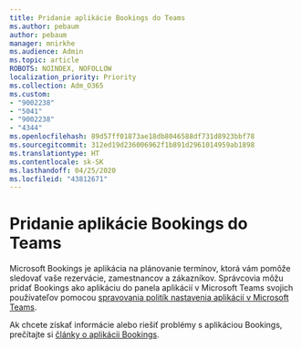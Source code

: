 ```yaml
---
title: Pridanie aplikácie Bookings do Teams
ms.author: pebaum
author: pebaum
manager: mnirkhe
ms.audience: Admin
ms.topic: article
ROBOTS: NOINDEX, NOFOLLOW
localization_priority: Priority
ms.collection: Adm_O365
ms.custom:
- "9002238"
- "5041"
- "9002238"
- "4344"
ms.openlocfilehash: 89d57ff01873ae18db8046588df731d8923bbf78
ms.sourcegitcommit: 312ed19d236006962f1b891d2961014959ab1898
ms.translationtype: HT
ms.contentlocale: sk-SK
ms.lasthandoff: 04/25/2020
ms.locfileid: "43812671"
---
```

# <a name="adding-bookings-to-teams"></a>Pridanie aplikácie Bookings do Teams

Microsoft Bookings je aplikácia na plánovanie termínov, ktorá vám pomôže sledovať vaše rezervácie, zamestnancov a zákazníkov. Správcovia môžu pridať Bookings ako aplikáciu do panela aplikácií v Microsoft Teams svojich používateľov pomocou [spravovania politík nastavenia aplikácií v Microsoft Teams](https://docs.microsoft.com/microsoftteams/teams-app-setup-policies).

Ak chcete získať informácie alebo riešiť problémy s aplikáciou Bookings, prečítajte si [články o aplikácii Bookings](https://support.office.com/article/b9c9295c-c654-4b10-b5cc-f739825fc092).
